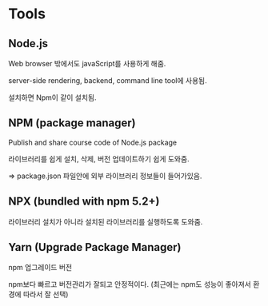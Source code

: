 # Tools 

## Node.js

Web browser 밖에서도 javaScript를 사용하게 해줌. 

server-side rendering, backend, command line tool에 사용됨.

설치하면 Npm이 같이 설치됨.

## NPM (package manager)

Publish and share course code of Node.js package

라이브러리를 쉽게 설치, 삭제, 버전 업데이트하기 쉽게 도와줌.

⇒ package.json 파일안에 외부 라이브러리 정보들이 들어가있음.

## NPX (bundled with npm 5.2+)

라이브러리 설치가 아니라 설치된 라이브러리를 실행하도록 도와줌.

## Yarn (Upgrade Package Manager)

npm 업그레이드 버전

npm보다 빠르고 버전관리가 잘되고 안정적이다. (최근에는 npm도 성능이 좋아져서 환경에 따라서 잘 선택)
